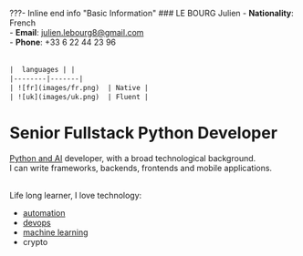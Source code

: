 


???- Inline end info "Basic Information"
    ### LE BOURG Julien
    - **Nationality**: French <BR/>
    - **Email**: julien.lebourg8@gmail.com <BR/>
    - **Phone**: +33 6 22 44 23 96 <BR/><BR/>
    
    |  languages | |
    |--------|-------|
    | ![fr](images/fr.png)  | Native |
    | ![uk](images/uk.png)  | Fluent |
    


# Senior Fullstack Python Developer

        


[Python and AI](python/index.md) developer, with a broad technological background.<BR/>
I can write frameworks, backends, frontends and mobile applications.<BR/>
<BR>

Life long learner, I love technology:

- [automation](automation.md)
- [devops](devops.md)
- [machine learning](ai.md)
- crypto

